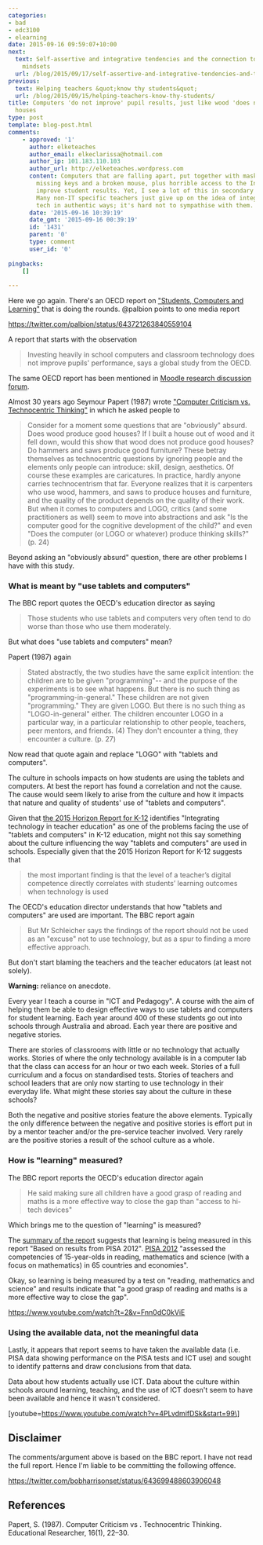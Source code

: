 ```yaml
---
categories:
- bad
- edc3100
- elearning
date: 2015-09-16 09:59:07+10:00
next:
  text: Self-assertive and integrative tendencies and the connection to the BAD/SET
    mindsets
  url: /blog/2015/09/17/self-assertive-and-integrative-tendencies-and-the-connection-to-the-badset-mindsets/
previous:
  text: Helping teachers &quot;know thy students&quot;
  url: /blog/2015/09/15/helping-teachers-know-thy-students/
title: Computers 'do not improve' pupil results, just like wood 'does not improve'
  houses
type: post
template: blog-post.html
comments:
    - approved: '1'
      author: elketeaches
      author_email: elkeclarissa@hotmail.com
      author_ip: 101.183.110.103
      author_url: http://elketeaches.wordpress.com
      content: Computers that are falling apart, put together with masking tape, with
        missing keys and a broken mouse, plus horrible access to the Internet, do not
        improve student results. Yet, I see a lot of this in secondary Education Qld!
        Many non-IT specific teachers just give up on the idea of integrating digital
        tech in authentic ways; it's hard not to sympathise with them.
      date: '2015-09-16 10:39:19'
      date_gmt: '2015-09-16 00:39:19'
      id: '1431'
      parent: '0'
      type: comment
      user_id: '0'
    
pingbacks:
    []
    
---
```

Here we go again. There's an OECD report on ["Students, Computers and Learning"](http://www.oecd.org/education/students-computers-and-learning-9789264239555-en.htm) that is doing the rounds. @palbion points to one media report

https://twitter.com/palbion/status/643721263840559104

A report that starts with the observation

> Investing heavily in school computers and classroom technology does not improve pupils' performance, says a global study from the OECD.

The same OECD report has been mentioned in [Moodle research discussion forum](https://moodle.org/mod/forum/discuss.php?d=319970).

Almost 30 years ago Seymour Papert (1987) wrote ["Computer Criticism vs. Technocentric Thinking"](http://www.papert.org/articles/ComputerCriticismVsTechnocentric.html) in which he asked people to

> Consider for a moment some questions that are "obviously" absurd. Does wood produce good houses? If I built a house out of wood and it fell down, would this show that wood does not produce good houses? Do hammers and saws produce good furniture? These betray themselves as technocentric questions by ignoring people and the elements only people can introduce: skill, design, aesthetics. Of course these examples are caricatures. In practice, hardly anyone carries technocentrism that far. Everyone realizes that it is carpenters who use wood, hammers, and saws to produce houses and furniture, and the quality of the product depends on the quality of their work. But when it comes to computers and LOGO, critics (and some practitioners as well) seem to move into abstractions and ask "Is the computer good for the cognitive development of the child?" and even "Does the computer (or LOGO or whatever) produce thinking skills?" (p. 24)

Beyond asking an "obviously absurd" question, there are other problems I have with this study.

### What is meant by "use tablets and computers"

The BBC report quotes the OECD's education director as saying

> Those students who use tablets and computers very often tend to do worse than those who use them moderately.

But what does "use tablets and computers" mean?

Papert (1987) again

> Stated abstractly, the two studies have the same explicit intention: the children are to be given "programming"-- and the purpose of the experiments is to see what happens. But there is no such thing as "programming-in-general." These children are not given "programming." They are given LOGO. But there is no such thing as "LOGO-in-general" either. The children encounter LOGO in a particular way, in a particular relationship to other people, teachers, peer mentors, and friends. (4) They don't encounter a thing, they encounter a culture. (p. 27)

Now read that quote again and replace "LOGO" with "tablets and computers".

The culture in schools impacts on how students are using the tablets and computers. At best the report has found a correlation and not the cause. The cause would seem likely to arise from the culture and how it impacts that nature and quality of students' use of "tablets and computers".

Given that [the 2015 Horizon Report for K-12](http://www.nmc.org/publication/nmc-horizon-report-2015-k-12-edition/) identifies "Integrating technology in teacher education" as one of the problems facing the use of "tablets and computers" in K-12 education, might not this say something about the culture influencing the way "tablets and computers" are used in schools. Especially given that the 2015 Horizon Report for K-12 suggests that

> the most important finding is that the level of a teacher’s digital competence directly correlates with students’ learning outcomes when technology is used

The OECD's education director understands that how "tablets and computers" are used are important. The BBC report again

> But Mr Schleicher says the findings of the report should not be used as an "excuse" not to use technology, but as a spur to finding a more effective approach.

But don't start blaming the teachers and the teacher educators (at least not solely).

**Warning:** reliance on anecdote.

Every year I teach a course in "ICT and Pedagogy". A course with the aim of helping them be able to design effective ways to use tablets and computers for student learning. Each year around 400 of these students go out into schools through Australia and abroad. Each year there are positive and negative stories.

There are stories of classrooms with little or no technology that actually works. Stories of where the only technology available is in a computer lab that the class can access for an hour or two each week. Stories of a full curriculum and a focus on standardised tests. Stories of teachers and school leaders that are only now starting to use technology in their everyday life. What might these stories say about the culture in these schools?

Both the negative and positive stories feature the above elements. Typically the only difference between the negative and positive stories is effort put in by a mentor teacher and/or the pre-service teacher involved. Very rarely are the positive stories a result of the school culture as a whole.

### How is "learning" measured?

The BBC report reports the OECD's education director again

> He said making sure all children have a good grasp of reading and maths is a more effective way to close the gap than "access to hi-tech devices"

Which brings me to the question of "learning" is measured?

The [summary of the report](http://www.oecd.org/education/students-computers-and-learning-9789264239555-en.htm) suggests that learning is being measured in this report "Based on results from PISA 2012". [PISA 2012](http://www.oecd.org/pisa/keyfindings/pisa-2012-results.htm) "assessed the competencies of 15-year-olds in reading, mathematics and science (with a focus on mathematics) in 65 countries and economies".

Okay, so learning is being measured by a test on "reading, mathematics and science" and results indicate that "a good grasp of reading and maths is a more effective way to close the gap".

https://www.youtube.com/watch?t=2&v=Fnn0dC0kViE

### Using the available data, not the meaningful data

Lastly, it appears that report seems to have taken the available data (i.e. PISA data showing performance on the PISA tests and ICT use) and sought to identify patterns and draw conclusions from that data.

Data about how students actually use ICT. Data about the culture within schools around learning, teaching, and the use of ICT doesn't seem to have been available and hence it wasn't considered.

\[youtube=https://www.youtube.com/watch?v=4PLvdmifDSk&start=99\]

## Disclaimer

The comments/argument above is based on the BBC report. I have not read the full report. Hence I'm liable to be committing the following offence.

https://twitter.com/bobharrisonset/status/643699488603906048

## References

Papert, S. (1987). Computer Criticism vs . Technocentric Thinking. Educational Researcher, 16(1), 22–30.
